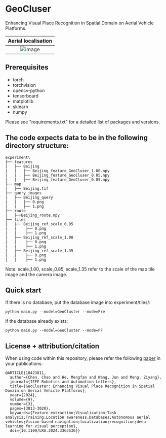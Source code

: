 # GeoCluser
Enhancing Visual Place Recognition in Spatial Domain on Aerial Vehicle Platforms.

| Aerial localisation
| :-------------------------:
| ![image](https://github.com/cbbhuxx/GeoCluster/blob/master/img/example_localisation.gif)

## Prerequisites
 - torch 
 - torchvision
 - opencv-python
 - tensorboard
 - matplotlib
 - sklearn
 - numpy

Please see "requirements.txt" for a detailed list of packages and versions.

## The code expects data to be in the following directory structure:
 ``` 
 experiment\
 ├── features
 |   ├── Beijing
 |   |   ├── Beijing_feature_GeoCluser_1.00.npy
 |   |   ├── Beijing_feature_GeoCluser_0.85.npy
 |   |   ├── Beijing_feature_GeoCluser_0.85.npy
 ├── map
 |   ├── Beijing.tif   
 ├── query_images
 |   ├── Beijing_query
 |   |   ├── 0.png
 |   |   ├── 1.png
 ├── route
 |   ├──Beijing_route.npy
 ├── tiles
 |   ├── Beijing_ref_scale_0.85
 |   |    ├── 0.png
 |   |    ├── 1.png
 |   ├── Beijing_ref_scale_1.00
 |   |    ├── 0.png
 |   |    ├── 1.png
 |   ├── Beijing_ref_scale_1.35
 |   |    ├── 0.png
 |   |    ├── 1.png
 ``` 
   Note: scale_1.00, scale_0.85, scale_1.35 refer to the scale of the map tile image and the camera image.

## Quick start
 If there is no database, put the database image into experiment/tiles/:
```
python main.py --model=GeoCluster --mode=Pre
```
If the database already exists:
```
python main.py --model=GeoCluster --mode=PF
```

## License + attribution/citation
When using code within this repository, please refer the following [paper](https://xplorestaging.ieee.org/document/10423811) in your publications:
```
@ARTICLE{10423811,
  author={Chen, Chao and He, Mengfan and Wang, Jun and Meng, Ziyang},
  journal={IEEE Robotics and Automation Letters}, 
  title={GeoCluster: Enhancing Visual Place Recognition in Spatial Domain on Aerial Vehicle Platforms}, 
  year={2024},
  volume={9},
  number={3},
  pages={3013-3020},
  keywords={Feature extraction;Visualization;Task analysis;Training;Location awareness;Databases;Autonomous aerial vehicles;Vision-based navigation;localization;recognition;deep learning for visual perception},
  doi={10.1109/LRA.2024.3363536}}
```

